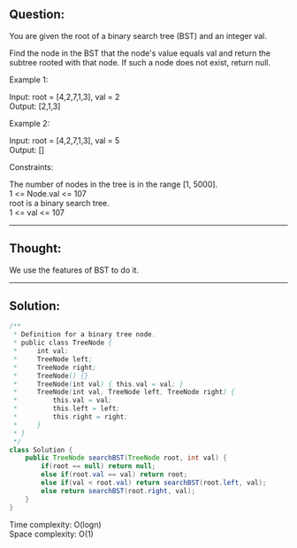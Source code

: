 ## Question:

You are given the root of a binary search tree (BST) and an integer val.  

Find the node in the BST that the node's value equals val and return the subtree rooted with that node. If such a node does not exist, return null.  

Example 1:  

Input: root = [4,2,7,1,3], val = 2  
Output: [2,1,3]  

Example 2:  

Input: root = [4,2,7,1,3], val = 5  
Output: []  
 
Constraints:  

The number of nodes in the tree is in the range [1, 5000].  
1 <= Node.val <= 107  
root is a binary search tree.  
1 <= val <= 107  

---
## Thought:
We use the features of BST to do it.

---
## Solution:
```Java
/**
 * Definition for a binary tree node.
 * public class TreeNode {
 *     int val;
 *     TreeNode left;
 *     TreeNode right;
 *     TreeNode() {}
 *     TreeNode(int val) { this.val = val; }
 *     TreeNode(int val, TreeNode left, TreeNode right) {
 *         this.val = val;
 *         this.left = left;
 *         this.right = right;
 *     }
 * }
 */
class Solution {
    public TreeNode searchBST(TreeNode root, int val) {
        if(root == null) return null;
        else if(root.val == val) return root;
        else if(val < root.val) return searchBST(root.left, val);
        else return searchBST(root.right, val);
    }
}
```
Time complexity: O(logn)  
Space complexity: O(1)

